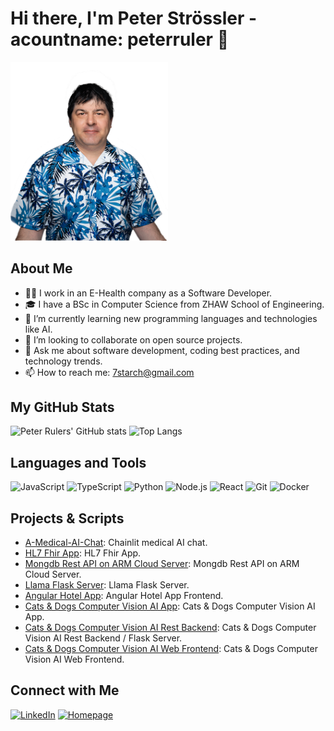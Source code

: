 # Hi there, I'm Peter Strössler - acountname: peterruler 👋

<img src="hero-image.png" alt="Welcome Banner" width="50%">

## About Me
- 👨‍💻 I work in an E-Health company as a Software Developer.
- 🎓 I have a BSc in Computer Science from ZHAW School of Engineering.
- 🌱 I’m currently learning new programming languages and technologies like AI.
- 👯 I’m looking to collaborate on open source projects.
- 💬 Ask me about software development, coding best practices, and technology trends.
- 📫 How to reach me: [7starch@gmail.com](mailto:7starch@gmail.com)

## My GitHub Stats
![Peter Rulers' GitHub stats](https://github-readme-stats.vercel.app/api?username=peterruler&show_icons=true&theme=radical)
![Top Langs](https://github-readme-stats.vercel.app/api/top-langs/?username=peterruler&layout=compact&theme=radical)

## Languages and Tools
![JavaScript](https://img.shields.io/badge/-JavaScript-black?style=flat-square&logo=javascript)
![TypeScript](https://img.shields.io/badge/-TypeScript-black?style=flat-square&logo=typescript)
![Python](https://img.shields.io/badge/-Python-black?style=flat-square&logo=python)
![Node.js](https://img.shields.io/badge/-Node.js-black?style=flat-square&logo=node.js)
![React](https://img.shields.io/badge/-React-black?style=flat-square&logo=react)
![Git](https://img.shields.io/badge/-Git-black?style=flat-square&logo=git)
![Docker](https://img.shields.io/badge/-Docker-black?style=flat-square&logo=docker)

## Projects & Scripts
- [A-Medical-AI-Chat](https://github.com/peterruler/A-Medical-AI-Chat): Chainlit medical AI chat.
- [HL7 Fhir App](https://github.com/peterruler/reactjs-hapifhir): HL7 Fhir App.
- [Mongdb Rest API on ARM Cloud Server](https://github.com/peterruler/mongo-arm): Mongdb Rest API on ARM Cloud Server.
- [Llama Flask Server](https://github.com/peterruler/llama-server): Llama Flask Server.
- [Angular Hotel App](https://github.com/peterruler/hotel-app): Angular Hotel App Frontend.
- [Cats & Dogs Computer Vision AI App](https://github.com/peterruler/react-native-frontend): Cats & Dogs Computer Vision AI App.
- [Cats & Dogs Computer Vision AI Rest Backend](https://github.com/peterruler/flask-backend): Cats & Dogs Computer Vision AI Rest Backend / Flask Server.
- [Cats & Dogs Computer Vision AI Web Frontend](https://github.com/peterruler/react-webapp-frontend): Cats & Dogs Computer Vision AI Web Frontend.

## Connect with Me
[![LinkedIn](https://img.shields.io/badge/-LinkedIn-blue?style=flat-square&logo=linkedin)](https://www.linkedin.com/in/peter-str%C3%B6ssler-364187117/)
[![Homepage](https://img.shields.io/badge/-Homepage-black?style=flat-square&logo=google-chrome)](https://www.peterstroessler.com)